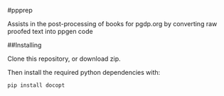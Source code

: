 #ppprep

Assists in the post-processing of books for pgdp.org by converting raw proofed text into ppgen code 

##Installing

Clone this repository, or download zip.

Then install the required python dependencies with:

    pip install docopt
